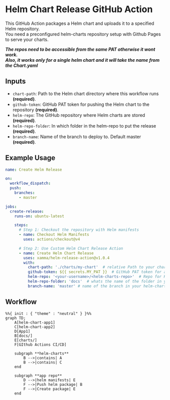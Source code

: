 # Helm Chart Release GitHub Action

This GitHub Action packages a Helm chart and uploads it to a specified Helm repository.  
You need a preconfigured helm-charts repository setup with Github Pages to serve your charts.  

***The repos need to be accessible from the same PAT otherwise it wont work.***  
***Also, it works only for a single helm chart and it will take the name from the Chart.yaml***  

## Inputs

- `chart-path`: Path to the Helm chart directory where this workflow runs **(required)**.
- `github-token`: GitHub PAT token for pushing the Helm chart to the repository **(required)**.
- `helm-repo`: The GitHub repository where Helm charts are stored **(required)**.
- `helm-repo-folder`: In which folder in the helm-repo to put the release **(required)**.
- `branch-name`: Name of the branch to deploy to. Default master **(required)**.

## Example Usage

```yaml
name: Create Helm Release

on:
  workflow_dispatch:
  push:
    branches:
      - master

jobs:
  create-release:
    runs-on: ubuntu-latest

    steps:
      # Step 1: Checkout the repository with Helm manifests
      - name: Checkout Helm Manifests
        uses: actions/checkout@v4

      # Step 2: Use Custom Helm Chart Release Action
      - name: Create Helm Chart Release
        uses: xamma/helm-release-action@v1.0.4
        with:
          chart-path: './charts/my-chart'  # relative Path to your chart directory where your helmfiles are
          github-token: ${{ secrets.MY_PAT }}  # GitHub PAT token for authentication
          helm-repo: '<your-username>/<helm-charts-repo>'  # Repo for Helm charts (format: user/repo)
          helm-repo-folder: 'docs'  # whats the name of the folder in your helm-charts repo
          branch-name: 'master' # name of the branch in your helm-charts repo
```

## Workflow
```mermaid
%%{ init : { "theme" : "neutral" } }%%
graph TD;
    A[helm-chart-app1]
    C[helm-chart-app2]
    D[App1]
    B[docs/]
    E[charts/]
    F[GIthub Actions CI/CD]

    subgraph **helm-charts**
        B -->|contains| A
        B -->|contains| C
    end

    subgraph **app repo**
        D -->|helm manifests| E
        F -->|Push helm package| B
        F -->|Create package| E
    end
```
